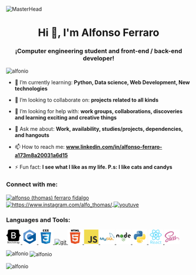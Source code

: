 ![MasterHead](https://i.postimg.cc/d0fY24vG/comfy-pixel-gif-1.gif)
<h1 align="center">Hi 👋, I'm Alfonso Ferraro</h1>
<h3 align="center">¡Computer engineering student and front-end / back-end developer!</h3>


<p align="left"> <img src="https://komarev.com/ghpvc/?username=alfonio&label=Profile%20views&color=0e75b6&style=flat" alt="alfonio" /> </p>

- 🌱 I’m currently learning: **Python, Data science, Web Development, New technologies**

- 👯 I’m looking to collaborate on: **projects related to all kinds**

- 🤝 I’m looking for help with: **work groups, collaborations, discoveries and learning exciting and creative things**

- 💬 Ask me about:  **Work, availability, studies/projects, dependencies, and hangouts**

- 📫 How to reach me:  **www.linkedin.com/in/alfonso-ferraro-a173m8a20031a6d15**

- ⚡ Fun fact: **I see what I like as my life. P.s: I like cats and candys**

<h3 align="left">Connect with me:</h3>
<p align="left">
<a href="https://www.linkedin.com/in/alfonso-ferraro-a173m8a20031a6d15/" target="blank"><img align="center" src="https://raw.githubusercontent.com/rahuldkjain/github-profile-readme-generator/master/src/images/icons/Social/linked-in-alt.svg" alt="alfonso (thomas) ferraro fidalgo" height="30" width="40" />
</a>
<a href="https://www.instagram.com/alfo_thomas/" target="blank"><img align="center" src="https://raw.githubusercontent.com/rahuldkjain/github-profile-readme-generator/master/src/images/icons/Social/instagram.svg" alt="https://www.instagram.com/alfo_thomas/" height="30" width="40" />
</a>
<a href="https://www.youtube.com/channel/UCteGNNjH9Ial9zLwZWtq5Mg" target="blank"><img align="center" src="https://raw.githubusercontent.com/rahuldkjain/github-profile-readme-generator/master/src/images/icons/Social/youtube.svg" alt="youtuve" height="30" width="40" />
</a>
</p>

<h3 align="left">Languages and Tools:</h3>
<p align="left"> <a href="https://getbootstrap.com" target="_blank" rel="noreferrer"> <img src="https://raw.githubusercontent.com/devicons/devicon/master/icons/bootstrap/bootstrap-plain-wordmark.svg" alt="bootstrap" width="40" height="40"/> </a> <a href="https://www.cprogramming.com/" target="_blank" rel="noreferrer"> <img src="https://raw.githubusercontent.com/devicons/devicon/master/icons/c/c-original.svg" alt="c" width="40" height="40"/> </a> <a href="https://www.w3schools.com/css/" target="_blank" rel="noreferrer"> <img src="https://raw.githubusercontent.com/devicons/devicon/master/icons/css3/css3-original-wordmark.svg" alt="css3" width="40" height="40"/> </a> <a href="https://git-scm.com/" target="_blank" rel="noreferrer"> <img src="https://www.vectorlogo.zone/logos/git-scm/git-scm-icon.svg" alt="git" width="40" height="40"/> </a> <a href="https://www.w3.org/html/" target="_blank" rel="noreferrer"> <img src="https://raw.githubusercontent.com/devicons/devicon/master/icons/html5/html5-original-wordmark.svg" alt="html5" width="40" height="40"/> </a> <a href="https://developer.mozilla.org/en-US/docs/Web/JavaScript" target="_blank" rel="noreferrer"> <img src="https://raw.githubusercontent.com/devicons/devicon/master/icons/javascript/javascript-original.svg" alt="javascript" width="40" height="40"/> </a> <a href="https://www.mysql.com/" target="_blank" rel="noreferrer"> <img src="https://raw.githubusercontent.com/devicons/devicon/master/icons/mysql/mysql-original-wordmark.svg" alt="mysql" width="40" height="40"/> </a> <a href="https://nodejs.org" target="_blank" rel="noreferrer"> <img src="https://raw.githubusercontent.com/devicons/devicon/master/icons/nodejs/nodejs-original-wordmark.svg" alt="nodejs" width="40" height="40"/> </a> <a href="https://www.python.org" target="_blank" rel="noreferrer"> <img src="https://raw.githubusercontent.com/devicons/devicon/master/icons/python/python-original.svg" alt="python" width="40" height="40"/> </a> <a href="https://reactjs.org/" target="_blank" rel="noreferrer"> <img src="https://raw.githubusercontent.com/devicons/devicon/master/icons/react/react-original-wordmark.svg" alt="react" width="40" height="40"/> </a> <a href="https://sass-lang.com" target="_blank" rel="noreferrer"> <img src="https://raw.githubusercontent.com/devicons/devicon/master/icons/sass/sass-original.svg" alt="sass" width="40" height="40"/> </a> </p>

<p><img align="left" src="https://github-readme-stats.vercel.app/api/top-langs?username=alfonio&show_icons=true&locale=en&layout=compact" alt="alfonio" /></p>

<p>&nbsp;<img align="center" src="https://github-readme-stats.vercel.app/api?username=alfonio&show_icons=true&locale=en" alt="alfonio" /></p>

<p><img align="center" src="https://github-readme-streak-stats.herokuapp.com/?user=alfonio&" alt="alfonio" /></p>
